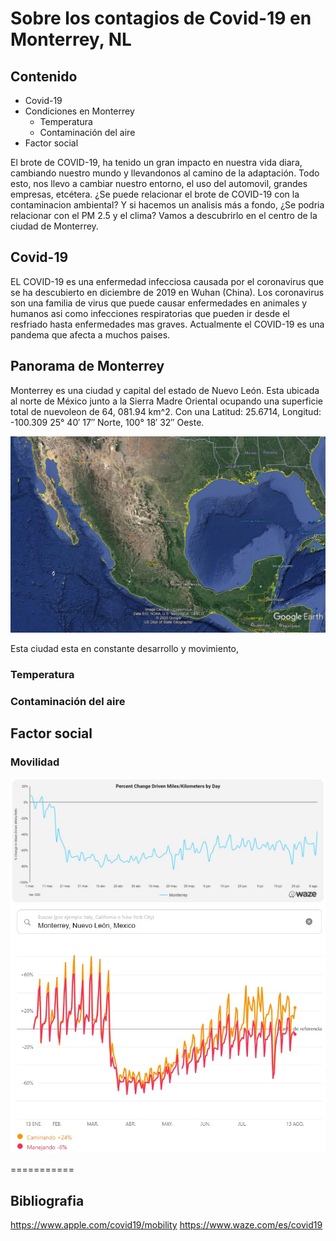 Sobre los contagios de Covid-19 en Monterrey, NL
===================

## Contenido
- Covid-19
- Condiciones en Monterrey
  * Temperatura
  * Contaminación del aire
- Factor social

El brote de COVID-19, ha tenido un gran impacto en nuestra vida diara, cambiando nuestro mundo y llevandonos al camino de la adaptación. Todo esto, nos llevo a cambiar nuestro entorno, el uso del automovil, grandes empresas, etcétera. ¿Se puede relacionar el brote de COVID-19 con la contaminacion ambiental? Y si hacemos un analisis más a fondo, ¿Se podria relacionar con el PM 2.5 y el clima? Vamos a descubrirlo en el centro de la ciudad de Monterrey.

## Covid-19

EL COVID-19 es una enfermedad infecciosa causada por el coronavirus que se ha descubierto en diciembre de 2019 en Wuhan (China). Los coronavirus son una familia de virus que puede causar enfermedades en animales y humanos asi como infecciones respiratorias que pueden ir desde el resfriado hasta enfermedades mas graves. Actualmente el COVID-19 es una pandema que afecta a muchos paises.


## Panorama de Monterrey

Monterrey es una ciudad y capital del estado de Nuevo León. Esta ubicada al norte de México junto a la Sierra Madre Oriental ocupando una superficie total de nuevoleon de 64, 081.94 km^2. Con una Latitud: 25.6714, Longitud: -100.309 25° 40′ 17″ Norte, 100° 18′ 32″ Oeste.

![](https://github.com/k488-bit/Challenge_CdeCMx/blob/gh-pages/Images/117645984_681250895804238_3205561972497632758_n.png)

Esta ciudad esta en constante desarrollo y movimiento, 

### Temperatura



### Contaminación del aire




## Factor social

### Movilidad

![Gráfica con datos de Waze](https://github.com/k488-bit/Challenge_CdeCMx/blob/master/Images/WhatsApp%20Image%202020-08-14%20at%2011.24.21%20PM.jpeg)
![Gráfica con datos de Apple](https://github.com/k488-bit/Challenge_CdeCMx/blob/master/Images/WhatsApp%20Image%202020-08-14%20at%2011.23.28%20PM.jpeg)


===========
## Bibliografia

https://www.apple.com/covid19/mobility
https://www.waze.com/es/covid19

